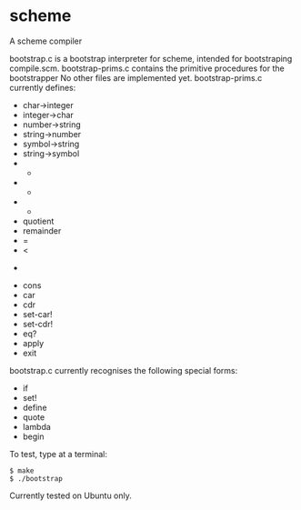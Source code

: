 scheme
======

A scheme compiler


bootstrap.c is a bootstrap interpreter for scheme, intended for bootstraping compile.scm.
bootstrap-prims.c contains the primitive procedures for the bootstrapper
No other files are implemented yet.
bootstrap-prims.c currently defines:

- char->integer
- integer->char
- number->string
- string->number
- symbol->string
- string->symbol
- +
- -
- *
- quotient
- remainder
- =
- <
- >
- cons
- car
- cdr
- set-car!
- set-cdr!
- eq?
- apply
- exit

bootstrap.c currently recognises the following special forms:

- if
- set!
- define
- quote
- lambda
- begin


To test, type at a terminal:

```shell
$ make
$ ./bootstrap
```

Currently tested on Ubuntu only.